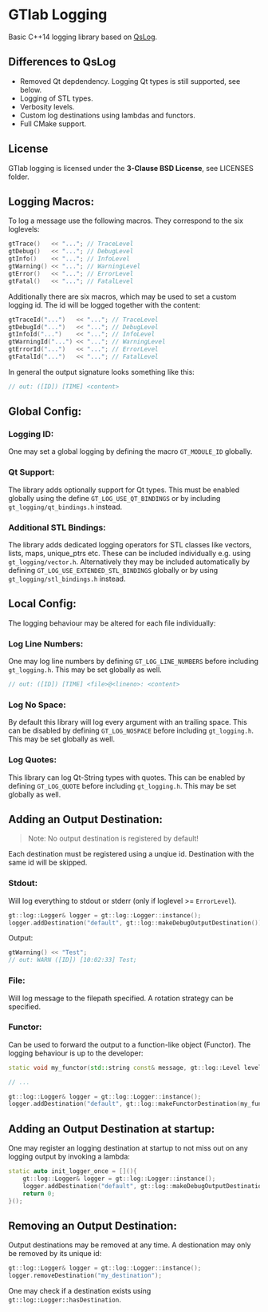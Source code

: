 # GTlab Logging

Basic C++14 logging library based on [QsLog](https://github.com/victronenergy/QsLog).

## Differences to QsLog

 - Removed Qt depdendency. Logging Qt types is still supported, see below.
 - Logging of STL types.
 - Verbosity levels.
 - Custom log destinations using lambdas and functors.
 - Full CMake support.

## License
 
GTlab logging is licensed under the __3-Clause BSD License__, see LICENSES folder.

## Logging Macros:

To log a message use the following macros. They correspond to the six loglevels:

```cpp
gtTrace()   << "..."; // TraceLevel 
gtDebug()   << "..."; // DebugLevel 
gtInfo()    << "..."; // InfoLevel
gtWarning() << "..."; // WarningLevel 
gtError()   << "..."; // ErrorLevel 
gtFatal()   << "..."; // FatalLevel
```

Additionally there are six macros, which may be used to set a custom logging id. The id will be logged together with the content:

```cpp
gtTraceId("...")   << "..."; // TraceLevel 
gtDebugId("...")   << "..."; // DebugLevel 
gtInfoId("...")    << "..."; // InfoLevel
gtWarningId("...") << "..."; // WarningLevel 
gtErrorId("...")   << "..."; // ErrorLevel 
gtFatalId("...")   << "..."; // FatalLevel
```

In general the output signature looks something like this:

```cpp
// out: ([ID]) [TIME] <content>
```

## Global Config:

### Logging ID:

One may set a global logging by defining the macro `GT_MODULE_ID` globally.

### Qt Support:

The library adds optionally support for Qt types. This must be enabled globally using the define `GT_LOG_USE_QT_BINDINGS` or by including `gt_logging/qt_bindings.h` instead.

### Additional STL Bindings:

The library adds dedicated logging operators for STL classes like vectors, lists, maps, unique_ptrs etc. 
These can be included individually e.g. using `gt_logging/vector.h`.
Alternatively they may be included automatically by defining `GT_LOG_USE_EXTENDED_STL_BINDINGS` globally or by using `gt_logging/stl_bindings.h` instead.

## Local Config:

The logging behaviour may be altered for each file individually:

### Log Line Numbers:

One may log line numbers by defining `GT_LOG_LINE_NUMBERS` before including `gt_logging.h`. This may be set globally as well.

```cpp
// out: ([ID]) [TIME] <file>@<lineno>: <content>
```

### Log No Space:

By default this library will log every argument with an trailing space. This can be disabled by defining `GT_LOG_NOSPACE` before including `gt_logging.h`. This may be set globally as well.

### Log Quotes:

This library can log Qt-String types with quotes. This can be enabled by defining `GT_LOG_QUOTE` before including `gt_logging.h`. This may be set globally as well.

## Adding an Output Destination:

> Note: No output destination is registered by default!

Each destination must be registered using a unqiue id. Destination with the same id will be skipped.

### Stdout:

Will log everything to stdout or stderr (only if loglevel >= `ErrorLevel`).

```cpp
gt::log::Logger& logger = gt::log::Logger::instance();
logger.addDestination("default", gt::log::makeDebugOutputDestination());
```
	
Output:

```cpp
gtWarning() << "Test";
// out: WARN ([ID]) [10:02:33] Test;
```

### File:

Will log message to the filepath specified. A rotation strategy can be specified.


### Functor:

Can be used to forward the output to a function-like object (Functor). The logging behaviour is up to the developer:

```cpp
static void my_functor(std::string const& message, gt::log::Level level);

// ...

gt::log::Logger& logger = gt::log::Logger::instance();
logger.addDestination("default", gt::log::makeFunctorDestination(my_functor));
```

## Adding an Output Destination at startup:

One may register an logging destination at startup to not miss out on any logging output by invoking a lambda:

```cpp
static auto init_logger_once = [](){
    gt::log::Logger& logger = gt::log::Logger::instance();
    logger.addDestination("default", gt::log::makeDebugOutputDestination());
    return 0;
}();
```

## Removing an Output Destination:

Output destinations may be removed at any time. A destionation may only be removed by its unique id:

```cpp
gt::log::Logger& logger = gt::log::Logger::instance();
logger.removeDestination("my_destination");
```

One may check if a destination exists using `gt::log::Logger::hasDestination`.

    